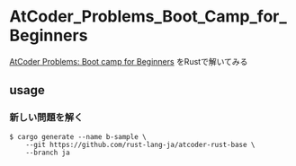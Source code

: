 # AtCoder_Problems_Boot_Camp_for_Beginners

[AtCoder Problems: Boot camp for Beginners](https://kenkoooo.com/atcoder/#/training/Boot%20camp%20for%20Beginners) をRustで解いてみる

## usage

### 新しい問題を解く

```console
$ cargo generate --name b-sample \
    --git https://github.com/rust-lang-ja/atcoder-rust-base \
    --branch ja
```